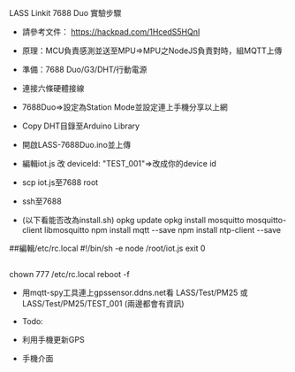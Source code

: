LASS Linkit 7688 Duo 實驗步驟

* 請參考文件： https://hackpad.com/1HcedS5HQnI

* 原理：MCU負責感測並送至MPU=>MPU之NodeJS負責對時，組MQTT上傳
* 準備：7688 Duo/G3/DHT/行動電源
* 連接六條硬體接線
* 7688Duo=>設定為Station Mode並設定連上手機分享以上網
* Copy DHT目錄至Arduino Library
* 開啟LASS-7688Duo.ino並上傳
* 編輯iot.js 改 deviceId: "TEST_001"=>改成你的device id
* scp iot.js至7688 root
* ssh至7688
* (以下看能否改為install.sh)
opkg update
opkg install mosquitto mosquitto-client libmosquitto
npm install mqtt --save
npm install ntp-client --save

##編輯/etc/rc.local
#!/bin/sh -e
node /root/iot.js
exit 0
##

chown 777 /etc/rc.local
reboot -f

* 用mqtt-spy工具連上gpssensor.ddns.net看 
  LASS/Test/PM25 或 LASS/Test/PM25/TEST_001 (兩邊都會有資訊)

* Todo:
* 利用手機更新GPS
* 手機介面
